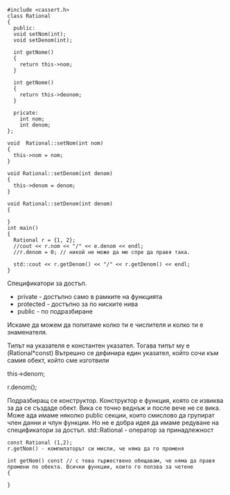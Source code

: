 ```
#include <cassert.h>
class Rational
{
  public:
  void setNom(int);
  void setDenom(int);

  int getNome()
  {
    return this->nom;
  }

  int getNome()
  {
    return this->deonom;
  }

  pricate:
    int nom;
    int denom;
};

void  Rational::setNom(int nom)
{
  this->nom = nom;
}

void Rational::setDenom(int denom)
{
  this->denom = denom;
}

void Rational::setDenom(int denom)
{

}
int main()
{
  Rational r = {1, 2};
  //cout << r.nom << "/" << e.denom << endl;
  //r.denom = 0; // никой не може да ме спре да правя така.

  std::cout << r.getDenom() << "/" << r.getDenom() << endl;
}

```

Спецификатори за достъп.
* private - достъпно само в рамките на функцията
* protected - достъпно за по ниските нива
* public - по подразбиране

Искаме да можем да попитаме колко ти е числителя и колко ти е  знаменателя.

Типът на указателя е константен указател. Тогава типът му е (Rational*const)
Вътрешно се дефинира един указател, който сочи към самия обект, който сме изготвили

this->denom;

r.denom();

Подразбиращ се конструктор.
Конструктор е функция, която се извиква за да се създаде обект. Вика се точно веднъж и после вече не се вика.
Може ада имаме няколко public секции, които смислово да групират член данни и члун функции. Но не е добра идея да имаме редуване на спецификатори за достъп.
std::Rational - оператор за принадлежност


```
const Rational (1,2);
r.getNom() - компилаторът си мисли, че няма да го променя

int getNom() const // с това тържествено обещавам, че няма да правя промени по обекта. Всички функции, които го ползва за четене
{

}
```
